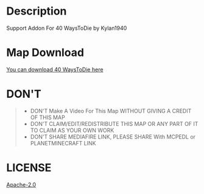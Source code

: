 # Description
Support Addon For 40 WaysToDie by Kylan1940

# Map Download
[You can download 40 WaysToDie here](https://www.planetminecraft.com/project/25-ways-to-die-6040647/)

# DON'T
>- DON'T Make A Video For This Map WITHOUT GIVING A CREDIT OF THIS MAP
>- DON'T CLAIM/EDIT/REDISTRIBUTE THIS MAP OR ANY PART OF IT TO CLAIM AS YOUR OWN WORK
>- DON'T SHARE MEDIAFIRE LINK, PLEASE SHARE With MCPEDL or PLANETMINECRAFT LINK

# LICENSE
[Apache-2.0](https://github.com/Kylan1940/MinecraftAddon/blob/main/LICENSE)